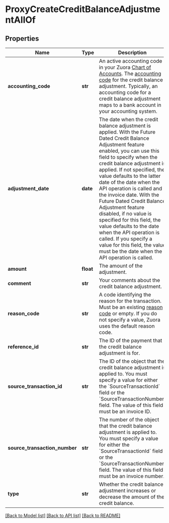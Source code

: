 # ProxyCreateCreditBalanceAdjustmentAllOf

## Properties
Name | Type | Description | Notes
------------ | ------------- | ------------- | -------------
**accounting_code** | **str** | An active accounting code in your Zuora [Chart of Accounts](https://knowledgecenter.zuora.com/CB_Billing/W_Billing_and_Payments_Settings/V_Configure_Accounting_Codes/D_Set_Up_Chart_of_Accounts).  The [accounting code](https://knowledgecenter.zuora.com/BC_Subscription_Management/Product_Catalog/A_Product_Catalog_Concepts/Accounting_Codes) for the credit balance adjustment. Typically, an accounting code for a credit balance adjustment maps to a bank account in your accounting system.  | [optional] 
**adjustment_date** | **date** | The date when the credit balance adjustment is applied.  With the Future Dated Credit Balance Adjustment feature enabled, you can use this field to specify when the credit balance adjustment is applied. If not specified, the value defaults to the latter date of the date when the API operation is called and the invoice date.  With the Future Dated Credit Balance Adjustment feature disabled, if no value is specified for this field, the value defaults to the date when the API operation is called. If you specify a value for this field, the value must be the date when the API operation is called.  | [optional] 
**amount** | **float** | The amount of the adjustment.  | 
**comment** | **str** | Your comments about the credit balance adjustment.  | [optional] 
**reason_code** | **str** | A code identifying the reason for the transaction. Must be an existing [reason code](https://knowledgecenter.zuora.com/CB_Billing/K_Payment_Operations/Reason_Codes_for_Payment_Operations) or empty. If you do not specify a value, Zuora uses the default reason code.  | [optional] 
**reference_id** | **str** | The ID of the payment that the credit balance adjustment is for.  | [optional] 
**source_transaction_id** | **str** | The ID of the object that the credit balance adjustment is applied to. You must specify a value for either the &#x60;SourceTransactionId&#x60; field or the &#x60;SourceTransactionNumber&#x60; field.  The value of this field must be an invoice ID.  | [optional] 
**source_transaction_number** | **str** | The number of the object that the credit balance adjustment is applied to. You must specify a value for either the &#x60;SourceTransactionId&#x60; field or the &#x60;SourceTransactionNumber&#x60; field.  The value of this field must be an invoice number.  | [optional] 
**type** | **str** | Whether the credit balance adjustment increases or decrease the amount of the credit balance.  | 

[[Back to Model list]](../README.md#documentation-for-models) [[Back to API list]](../README.md#documentation-for-api-endpoints) [[Back to README]](../README.md)


